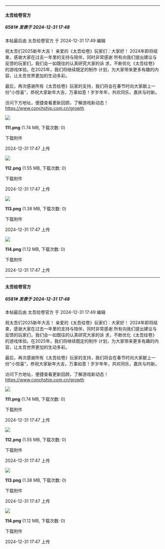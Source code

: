 ﻿
*****

####  太吾绘卷官方  
##### 6581#       发表于 2024-12-31 17:48

 本帖最后由 太吾绘卷官方 于 2024-12-31 17:49 编辑 

祝太吾们2025新年大吉！
亲爱的《太吾绘卷》玩家们：大家好！
2024年即将结束，感谢大家在过去一年里的支持与陪伴，同时非常感谢
所有向我们提出建议与反馈的玩家们，我们会一如既往的认真研究大家的诉
求，不断优化《太吾绘卷》的游戏体验。在2025年，我们将继续既定的制作
计划，为大家带来更多有趣的内容，让太吾世界更加的生动多彩。

最后，再次感谢所有《太吾绘卷》玩家的支持，我们将会在春节时向大家献上一份”小惊喜“，恭祝大家新年大吉，万事如意！岁岁年年，共欢同乐，嘉庆与时新。

访问下方地址，便捷查看更新回顾，了解游戏新动态！ https://www.conchship.com.cn/growth

<img src="https://img.saraba1st.com/forum/202412/31/174734zljtj40agczlttof.png" referrerpolicy="no-referrer">

<strong>111.png</strong> (1.74 MB, 下载次数: 0)

下载附件

2024-12-31 17:47 上传

<img src="https://img.saraba1st.com/forum/202412/31/174735stzh6htak20t6m6z.png" referrerpolicy="no-referrer">

<strong>112.png</strong> (1.55 MB, 下载次数: 0)

下载附件

2024-12-31 17:47 上传

<img src="https://img.saraba1st.com/forum/202412/31/174736s12122p41mp412wd.png" referrerpolicy="no-referrer">

<strong>113.png</strong> (1.38 MB, 下载次数: 0)

下载附件

2024-12-31 17:47 上传

<img src="https://img.saraba1st.com/forum/202412/31/174736kxzi10iqksstsvzz.png" referrerpolicy="no-referrer">

<strong>114.png</strong> (1.12 MB, 下载次数: 0)

下载附件

2024-12-31 17:47 上传


*****

####  太吾绘卷官方  
##### 6581#       发表于 2024-12-31 17:48

 本帖最后由 太吾绘卷官方 于 2024-12-31 17:49 编辑 

祝太吾们2025新年大吉！
亲爱的《太吾绘卷》玩家们：大家好！
2024年即将结束，感谢大家在过去一年里的支持与陪伴，同时非常感谢
所有向我们提出建议与反馈的玩家们，我们会一如既往的认真研究大家的诉
求，不断优化《太吾绘卷》的游戏体验。在2025年，我们将继续既定的制作
计划，为大家带来更多有趣的内容，让太吾世界更加的生动多彩。

最后，再次感谢所有《太吾绘卷》玩家的支持，我们将会在春节时向大家献上一份”小惊喜“，恭祝大家新年大吉，万事如意！岁岁年年，共欢同乐，嘉庆与时新。

访问下方地址，便捷查看更新回顾，了解游戏新动态！ https://www.conchship.com.cn/growth

<img src="https://img.saraba1st.com/forum/202412/31/174734zljtj40agczlttof.png" referrerpolicy="no-referrer">

<strong>111.png</strong> (1.74 MB, 下载次数: 0)

下载附件

2024-12-31 17:47 上传

<img src="https://img.saraba1st.com/forum/202412/31/174735stzh6htak20t6m6z.png" referrerpolicy="no-referrer">

<strong>112.png</strong> (1.55 MB, 下载次数: 0)

下载附件

2024-12-31 17:47 上传

<img src="https://img.saraba1st.com/forum/202412/31/174736s12122p41mp412wd.png" referrerpolicy="no-referrer">

<strong>113.png</strong> (1.38 MB, 下载次数: 0)

下载附件

2024-12-31 17:47 上传

<img src="https://img.saraba1st.com/forum/202412/31/174736kxzi10iqksstsvzz.png" referrerpolicy="no-referrer">

<strong>114.png</strong> (1.12 MB, 下载次数: 0)

下载附件

2024-12-31 17:47 上传


